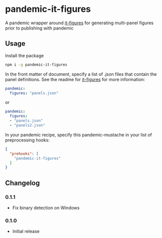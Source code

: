 # pandemic-it-figures

A pandemic wrapper around [it-figures](https://github.com/will-hart/it-figures) for generating multi-panel figures prior to publishing with pandemic

## Usage

Install the package

```bash
npm i -g pandemic-it-figures
```

In the front matter of document, specify a list of .json files that contain the panel definitions. See the readme for [it-figures](https://github.com/will-hart/it-figures) for more information:

```yaml
pandemic:
  figures: "panels.json"
```

or

```yaml
pandemic:
  figures:
  - "panels.json"
  - "panels2.json"
```

In your pandemic recipe, specify this pandemic-mustache in your list of preprocessing hooks:

```json
{
  "prehooks": [
    "pandemic-it-figures"
  ]
}
```

## Changelog

### 0.1.1

- Fix binary detection on Windows

### 0.1.0

- Initial release
